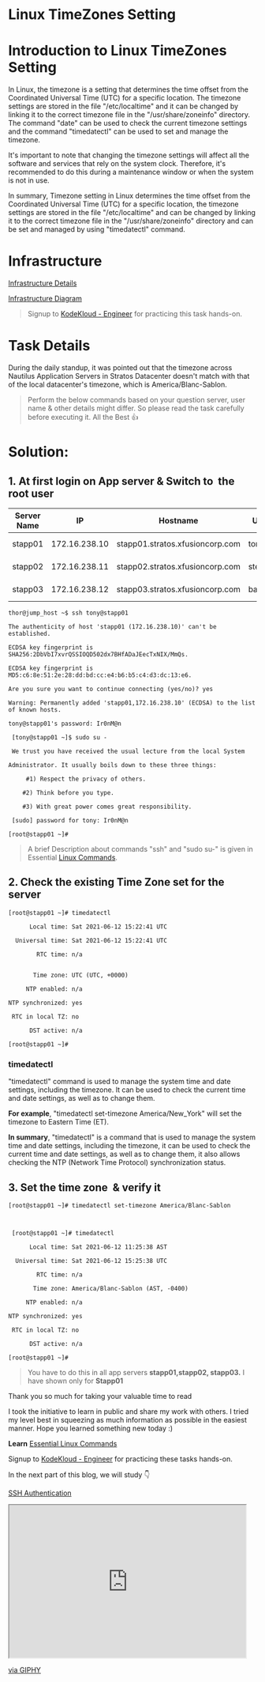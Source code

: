 # Linux TimeZones Setting

# Introduction to Linux TimeZones Setting

In Linux, the timezone is a setting that determines the time offset from the Coordinated Universal Time (UTC) for a specific location. The timezone settings are stored in the file "/etc/localtime" and it can be changed by linking it to the correct timezone file in the "/usr/share/zoneinfo" directory. The command "date" can be used to check the current timezone settings and the command "timedatectl" can be used to set and manage the timezone.

It's important to note that changing the timezone settings will affect all the software and services that rely on the system clock. Therefore, it's recommended to do this during a maintenance window or when the system is not in use.

In summary, Timezone setting in Linux determines the time offset from the Coordinated Universal Time (UTC) for a specific location, the timezone settings are stored in the file "/etc/localtime" and can be changed by linking it to the correct timezone file in the "/usr/share/zoneinfo" directory and can be set and managed by using "timedatectl" command.

# Infrastructure

[Infrastructure Details](https://kodekloudhub.github.io/kodekloud-engineer/docs/projects/nautilus#infrastructure-details)

[Infrastructure Diagram](https://lucid.app/lucidchart/58e22de2-c446-4b49-ae0f-db79a3318e97/view?page=0_0#)

> Signup to [KodeKloud - Engineer](https://kodekloud-engineer.com/#!/login) for practicing this task hands-on.

# Task Details

During the daily standup, it was pointed out that the timezone across Nautilus Application Servers in Stratos Datacenter doesn't match with that of the local datacenter's timezone, which is America/Blanc-Sablon.

> Perform the below commands based on your question server, user name & other details might differ. So please read the task carefully before executing it. All the Best 👍

# **Solution:**

## 1. At first login on App server & Switch to  the root user

| **Server Name** | **IP** | **Hostname** | **User** | **Password** | **Purpose** |
| --- | --- | --- | --- | --- | --- |
| stapp01 | 172.16.238.10 | stapp01.stratos.xfusioncorp.com | tony | Ir0nM@n | Nautilus App 1 |
| stapp02 | 172.16.238.11 | stapp02.stratos.xfusioncorp.com | steve | Am3ric@ | Nautilus App 2 |
| stapp03 | 172.16.238.12 | stapp03.stratos.xfusioncorp.com | banner | BigGr33n | Nautilus App 3 |

```plaintext
thor@jump_host ~$ ssh tony@stapp01

The authenticity of host 'stapp01 (172.16.238.10)' can't be established.

ECDSA key fingerprint is SHA256:2DbVbI7xvrQSSIOQD502dx7BHfADaJEecTxNIX/MmQs.

ECDSA key fingerprint is MD5:c6:8e:51:2e:28:dd:bd:cc:e4:b6:b5:c4:d3:dc:13:e6.

Are you sure you want to continue connecting (yes/no)? yes

Warning: Permanently added 'stapp01,172.16.238.10' (ECDSA) to the list of known hosts.

tony@stapp01's password: Ir0nM@n

 [tony@stapp01 ~]$ sudo su -

 We trust you have received the usual lecture from the local System

Administrator. It usually boils down to these three things:

     #1) Respect the privacy of others.

    #2) Think before you type.

    #3) With great power comes great responsibility.

 [sudo] password for tony: Ir0nM@n

[root@stapp01 ~]#
```

> A brief Description about commands "ssh" and "sudo su-" is given in Essential [Linux Commands](https://ikunalsingh.hashnode.dev/introduction-to-essential-linux-commands).

## 2\. Check the existing Time Zone set for the server

```plaintext
[root@stapp01 ~]# timedatectl

      Local time: Sat 2021-06-12 15:22:41 UTC

  Universal time: Sat 2021-06-12 15:22:41 UTC

        RTC time: n/a


       Time zone: UTC (UTC, +0000)

     NTP enabled: n/a

NTP synchronized: yes

 RTC in local TZ: no

      DST active: n/a

[root@stapp01 ~]#
```

### **timedatectl**

"timedatectl" command is used to manage the system time and date settings, including the timezone. It can be used to check the current time and date settings, as well as to change them.

**For example**, "timedatectl set-timezone America/New\_York" will set the timezone to Eastern Time (ET).

**In summary**, "timedatectl" is a command that is used to manage the system time and date settings, including the timezone, it can be used to check the current time and date settings, as well as to change them, it also allows checking the NTP (Network Time Protocol) synchronization status.

## 3\. Set the time zone  & verify it

```plaintext
[root@stapp01 ~]# timedatectl set-timezone America/Blanc-Sablon

 

 [root@stapp01 ~]# timedatectl

      Local time: Sat 2021-06-12 11:25:38 AST

  Universal time: Sat 2021-06-12 15:25:38 UTC

        RTC time: n/a

       Time zone: America/Blanc-Sablon (AST, -0400)

     NTP enabled: n/a

NTP synchronized: yes

 RTC in local TZ: no

      DST active: n/a

[root@stapp01 ~]#
```

> You have to do this in all app servers **stapp01,stapp02, stapp03.** I have shown only for **Stapp01**

Thank you so much for taking your valuable time to read

I took the initiative to learn in public and share my work with others. I tried my level best in squeezing as much information as possible in the easiest manner. Hope you learned something new today :)

**Learn** [Essential Linux Commands](https://ikunalsingh.hashnode.dev/introduction-to-essential-linux-commands)

Signup to [KodeKloud - Engineer](https://kodekloud-engineer.com/#!/login) for practicing these tasks hands-on.

In the next part of this blog, we will study 👇

[SSH Authentication](https://ikunalsingh.hashnode.dev/linux-ssh-authentication)

<iframe src="https://giphy.com/embed/l1J3CbFgn5o7DGRuE" class="giphy-embed" width="480" height="309"></iframe>

[via GIPHY](https://giphy.com/gifs/goodbye-see-ya-you-l1J3CbFgn5o7DGRuE)
